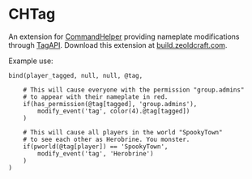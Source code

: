 CHTag
=====

An extension for [CommandHelper](http://build.sk89q.com/job/CommandHelper/) providing nameplate modifications through [TagAPI](http://dev.bukkit.org/server-mods/tag/).
Download this extension at [build.zeoldcraft.com](http://build.zeoldcraft.com/job/CHTag/).

Example use:

	
	bind(player_tagged, null, null, @tag,
	
		# This will cause everyone with the permission "group.admins"
		# to appear with their nameplate in red.
		if(has_permission(@tag[tagged], 'group.admins'),
			modify_event('tag', color(4).@tag[tagged])
		)
	
		# This will cause all players in the world "SpookyTown"
		# to see each other as Herobrine. You monster.
		if(pworld(@tag[player]) == 'SpookyTown',
			modify_event('tag', 'Herobrine')
		)
	)